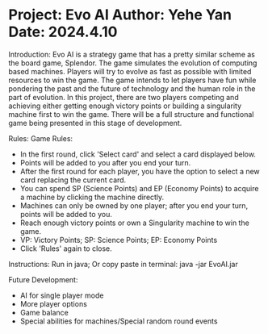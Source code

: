 Project: Evo AI
Author: Yehe Yan
Date: 2024.4.10
==============================================================================
Introduction:
Evo AI is a strategy game that has a pretty similar scheme as the board game, Splendor. 
The game simulates the evolution of computing based machines. Players will try to evolve as fast as possible with limited resources to win the game. 
The game intends to let players have fun while pondering the past and the future of technology and the human role in the part of evolution. 
In this project, there are two players competing and achieving either getting enough victory points or building a singularity machine first to win the game. 
There will be a full structure and functional game being presented in this stage of development. 

Rules:
Game Rules:
- In the first round, click 'Select card' and select a card displayed below.
- Points will be added to you after you end your turn.
- After the first round for each player, you have the option to select a new card replacing the current card.
- You can spend SP (Science Points) and EP (Economy Points) to acquire a machine by clicking the machine directly.
- Machines can only be owned by one player; after you end your turn, points will be added to you.
- Reach enough victory points or own a Singularity machine to win the game.
- VP: Victory Points; SP: Science Points; EP: Economy Points
- Click 'Rules' again to close.

Instructions:
Run in java;
Or copy paste in terminal:
java -jar EvoAI.jar

Future Development:
- AI for single player mode
- More player options
- Game balance
- Special abilities for machines/Special random round events
